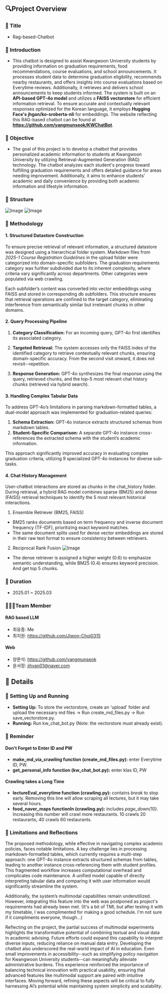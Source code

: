 ## 🔍Project Overview

### 📌 Title
- Rag-based-Chatbot


### 📌 Introduction
- This chatbot is designed to assist Kwangwoon University students by providing information on graduation requirements, food recommendations, course evaluations, and school announcements. It processes student data to determine graduation eligibility, recommends nearby restaurants, and offers insights into course evaluations based on Everytime reviews. Additionally, it retrieves and delivers school announcements to keep students informed. The system is built on an **API-based GPT-4o model** and utilizes a **FAISS vectorstore** for efficient information retrieval. To ensure accurate and contextually relevant responses optimized for the Korean language, it employs **Hugging Face's jhgan/ko-sroberta-nli** for embeddings. The website reflecting this RAG-based chatbot can be found at **https://github.com/yangmunseok/KWChatBot**.


### 📌 Objective
- The goal of this project is to develop a chatbot that provides personalized academic information to students at Kwangwoon University by utilizing Retrieval-Augmented Generation (RAG) technology. The chatbot analyzes each student's progress toward fulfilling graduation requirements and offers detailed guidance for areas needing improvement. Additionally, it aims to enhance students' academic and daily convenience by providing both academic information and lifestyle information.


### 📌 Structure
![Image](https://github.com/user-attachments/assets/9f1b6372-eb7f-4e88-b16c-e157e98c4855)
![Image](https://github.com/user-attachments/assets/7c43a3da-a7e4-41ed-b13f-9253739a1594)


### 📌 Methodology
#### 1. Structured Datastore Construction
To ensure precise retrieval of relevant information, a structured datastore was designed using a hierarchical folder system. Markdown files from _2025-1 Course Registration Guidelines_ in the upload folder were categorized into domain-specific subfolders. The graduation requirements category was further subdivided due to its inherent complexity, where criteria vary significantly across departments. Other categories were populated via web crawling.

Each subfolder’s content was converted into vector embeddings using FAISS and stored in corresponding db subfolders. This structure ensures that retrieval operations are confined to the target category, eliminating interference from semantically similar but irrelevant chunks in other domains.

#### 2. Query Processing Pipeline
1) **Category Classification:** For an incoming query, GPT-4o first identifies its associated category.

2) **Targeted Retrieval:** The system accesses only the FAISS index of the identified category to retrieve contextually relevant chunks, ensuring domain-specific accuracy. From the second visit onward, it does not revisit--repetition.

3) **Response Generation:** GPT-4o synthesizes the final response using the query, retrieved chunks, and the top-5 most relevant chat history chunks (retrieved via hybrid search).

#### 3. Handling Complex Tabular Data
To address GPT-4o’s limitations in parsing markdown-formatted tables, a dual-model approach was implemented for graduation-related queries:

1) **Schema Extraction:** GPT-4o instance extracts structured schemas from markdown tables.
2) **Student-Specific Comparison:** A separate GPT-4o instance cross-references the extracted schema with the student’s academic information.

This approach significantly improved accuracy in evaluating complex graduation criteria, utilizing 9 specialized GPT-4o instances for diverse sub-tasks.

#### 4. Chat History Management
User-chatbot interactions are stored as chunks in the chat_history folder. During retrieval, a hybrid RAG model combines sparse (BM25) and dense (FAISS) retrieval techniques to identify the 5 most relevant historical interactions. 

1) Ensemble Retriever (BM25, FAISS)
- BM25 ranks documents based on term frequency and inverse document frequency (TF-IDF), prioritizing exact keyword matches.
- The same document splits used for dense vector embeddings are stored in their raw text format to ensure consistency between retrievers.

2) Reciprocal Rank Fusion
![Image](https://github.com/user-attachments/assets/11a95d92-7033-453e-9255-25d2a2cb4020)
- The dense retriever is assigned a higher weight (0.6) to emphasize semantic understanding, while BM25 (0.4) ensures keyword precision. And get top 5 chunks.

### 📌 Duration
- 2025.01 ~ 2025.03


### 🧑‍🤝‍🧑Team Member
#### RAG based LLM
- 최유종: Me
- 최지원: https://github.com/Jiwon-Choi0315

#### Web
- 양문석: https://github.com/yangmunseok
- 윤서정: jihyan01@naver.com


## 📝 Details

### 📌 Setting Up and Running
- **Setting Up:** To store the vectorstore, create an 'upload' folder and upload the necessary md files -> Run create_md_files.py -> Run save_vectorstore.py.
- **Running:** Run kw_chat_bot.py  (Note: the vectorstore must already exist). 

### 📌 Reminder
#### Don't Forget to Enter ID and PW
- **make_md_via_crawling function (create_md_files.py):** enter Everytime ID, PW. 
- **get_personal_info function (kw_chat_bot.py):** enter klas ID, PW

#### Crawling takes a Long Time
- **lectureEval_everytime function (crawling.py):** contains _break_ to stop early. Removing this line will allow scraping all lectures, but it may take several hours.
- **food_naver_maps functionIn (crawling.py):** includes _page_down(10)_. Increasing this number will crawl more restaurants. 10 crawls 20 restaurants, 40 crawls 60 restaurants.

### 📌 Limitations and Reflections
The proposed methodology, while effective in navigating complex academic policies, faces notable limitations. A key challenge lies in processing markdown-formatted tables, which currently requires a multi-step approach: one GPT-4o instance extracts structured schemas from tables, leading to another instance cross-referencing them with student profiles. This fragmented workflow increases computational overhead and complicates code maintenance. A unified model capable of directly interpreting tabular data and comparing it with user information would significantly streamline the system. 

Additionally, the system’s multimodal capabilities remain underutilized. However, integrating this feature into the web was postponed as project's requirements had already been met. (It's a bit of TMI, but after testing it with my timetable, I was complimented for making a good schedule. I'm not sure if it compliments everyone, though...)

Reflecting on the project, the partial success of multimodal experiments highlights the transformative potential of combining textual and visual data in academic advising. Future efforts could expand this capability to interpret diverse inputs, reducing reliance on manual data entry. Developing the chatbot also underscored the real-world impact of AI in education. Even small improvements in accessibility--such as simplifying policy navigation for Kwangwoon University students--can meaningfully alleviate administrative burdens. This experience reinforced the importance of balancing technical innovation with practical usability, ensuring that advanced features like multimodal support are paired with intuitive interfaces. Moving forward, refining these aspects will be critical to fully harnessing AI’s potential while maintaining system simplicity and scalability.


